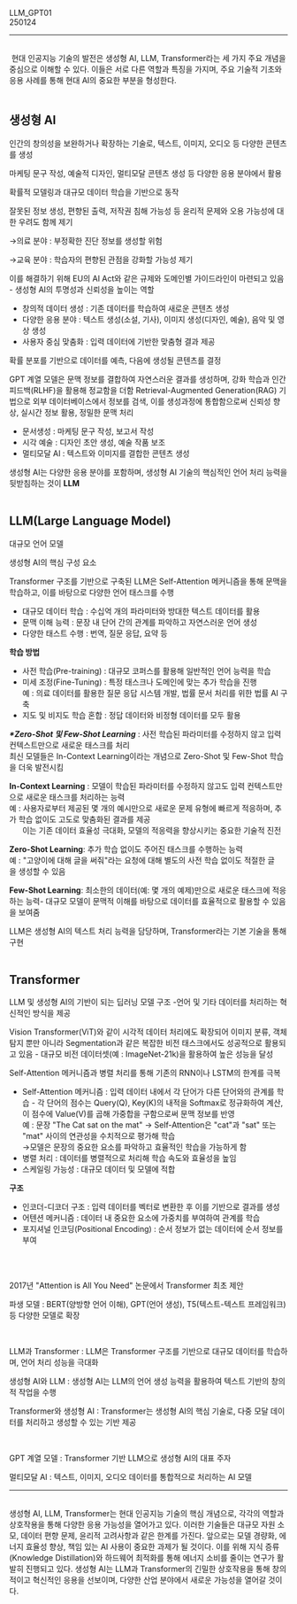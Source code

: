 LLM_GPT01  
250124  

---
<br>
 현대 인공지능 기술의 발전은 생성형 AI, LLM, Transformer라는 세 가지 주요 개념을 중심으로 이해할 수 있다. 이들은 서로 다른 역할과 특징을 가지며, 주요 기술적 기초와 응용 사례를 통해 현대 AI의 중요한 부분을 형성한다.
<br><br>  

## **생성형 AI**

인간의 창의성을 보완하거나 확장하는 기술로, 텍스트, 이미지, 오디오 등 다양한 콘텐츠를 생성

마케팅 문구 작성, 예술적 디자인, 멀티모달 콘텐츠 생성 등 다양한 응용 분야에서 활용

확률적 모델링과 대규모 데이터 학습을 기반으로 동작

잘못된 정보 생성, 편향된 출력, 저작권 침해 가능성 등 윤리적 문제와 오용 가능성에 대한 우려도 함께 제기

→의료 분야 : 부정확한 진단 정보를 생성할 위험

→교육 분야 : 학습자의 편향된 관점을 강화할 가능성 제기

이를 해결하기 위해 EU의 AI Act와 같은 규제와 도메인별 가이드라인이 마련되고 있음 - 생성형 AI의 투명성과 신뢰성을 높이는 역할

-   창의적 데이터 생성 : 기존 데이터를 학습하여 새로운 콘텐츠 생성
-   다양한 응용 분야 : 텍스트 생성(소설, 기사), 이미지 생성(디자인, 예술), 음악 및 영상 생성
-   사용자 중심 맞춤화 : 입력 데이터에 기반한 맞춤형 결과 제공

확률 분포를 기반으로 데이터를 예측, 다음에 생성될 콘텐츠를 결정

GPT 계열 모델은 문맥 정보를 결합하여 자연스러운 결과를 생성하며, 강화 학습과 인간 피드백(RLHF)을 활용해 정교함을 더함 Retrieval-Augmented Generation(RAG) 기법으로 외부 데이터베이스에서 정보를 검색, 이를 생성과정에 통합함으로써 신뢰성 향상, 실시간 정보 활용, 정밀한 문맥 처리

-   문서생성 : 마케팅 문구 작성, 보고서 작성
-   시각 예술 : 디자인 초안 생성, 예술 작품 보조
-   멀티모달 AI : 텍스트와 이미지를 결합한 콘텐츠 생성

생성형 AI는 다양한 응용 분야를 포함하며, 생성형 AI 기술의 핵심적인 언어 처리 능력을 뒷받침하는 것이 **LLM**
<br><br>  


## **LLM(Large Language Model)**

대규모 언어 모델

생성형 AI의 핵심 구성 요소

Transformer 구조를 기반으로 구축된 LLM은 Self-Attention 메커니즘을 통해 문맥을 학습하고, 이를 바탕으로 다양한 언어 태스크를 수행

-   대규모 데이터 학습 : 수십억 개의 파라미터와 방대한 텍스트 데이터를 활용
-   문맥 이해 능력 : 문장 내 단어 간의 관계를 파악하고 자연스러운 언어 생성
-   다양한 태스트 수행 : 번역, 질문 응답, 요약 등

**학습 방법**

-   사전 학습(Pre-training) : 대규모 코퍼스를 활용해 일반적인 언어 능력을 학습
-   미세 조정(Fine-Tuning) : 특정 태스크나 도메인에 맞는 추가 학습을 진행  
    예 : 의료 데이터를 활용한 질문 응답 시스템 개발, 법률 문서 처리를 위한 법률 AI 구축
-   지도 및 비지도 학습 혼합 : 정답 데이터와 비정형 데이터를 모두 활용

_**\*Zero-Shot 및 Few-Shot Learning**_ : 사전 학습된 파라미터를 수정하지 않고 입력 컨텍스트만으로 새로운 태스크를 처리  
최신 모델들은 In-Context Learning이라는 개념으로 Zero-Shot 및 Few-Shot 학습을 더욱 발전시킴

**In-Context Learning** : 모델이 학습된 파라미터를 수정하지 않고도 입력 컨텍스트만으로 새로운 태스크를 처리하는 능력    
예 : 사용자로부터 제공된 몇 개의 예시만으로 새로운 문제 유형에 빠르게 적응하며, 추가 학습 없이도 고도로 맞춤화된 결과를 제공    
      이는 기존 데이터 효율성 극대화, 모델의 적응력을 향상시키는 중요한 기술적 진전  

**Zero-Shot Learning**: 추가 학습 없이도 주어진 태스크를 수행하는 능력    
예 : "고양이에 대해 글을 써줘"라는 요청에 대해 별도의 사전 학습 없이도 적절한 글을 생성할 수 있음  

**Few-Shot Learning**: 최소한의 데이터(예: 몇 개의 예제)만으로 새로운 태스크에 적응하는 능력- 대규모 모델이 문맥적 이해를 바탕으로 데이터를 효율적으로 활용할 수 있음을 보여줌

LLM은 생성형 AI의 텍스트 처리 능력을 담당하며, Transformer라는 기본 기술을 통해 구현
<br><br>  


## **Transformer**

LLM 및 생성형 AI의 기반이 되는 딥러닝 모델 구조 -언어 및 기타 데이터를 처리하는 혁신적인 방식을 제공

Vision Transformer(ViT)와 같이 시각적 데이터 처리에도 확장되어 이미지 분류, 객체 탐지 뿐만 아니라 Segmentation과 같은 복잡한 비전 태스크에서도 성공적으로 활용되고 있음 - 대규모 비전 데이터셋(예 : ImageNet-21k)을 활용하여 높은 성능을 달성

Self-Attention 메커니즘과 병렬 처리를 통해 기존의 RNN이나 LSTM의 한계를 극복

-   Self-Attention 메커니즘 : 입력 데이터 내에서 각 단어가 다른 단어와의 관계를 학습 - 각 단어의 점수는 Query(Q), Key(K)의 내적을 Softmax로 정규화하여 계산, 이 점수에 Value(V)를 곱해 가중합을 구함으로써 문맥 정보를 반영  
    예 : 문장 "The Cat sat on the mat" -> Self-Attention은 "cat"과 "sat" 또는 "mat" 사이의 연관성을 수치적으로 평가해 학습   
    →모델은 문장의 중요한 요소를 파악하고 효율적인 학습을 가능하게 함
-   병렬 처리 : 데이터를 병렬적으로 처리해 학습 속도와 효율성을 높임
-   스케일링 가능성 : 대규모 데이터 및 모델에 적합

**구조**

-   인코더-디코더 구조 : 입력 데이터를 벡터로 변환한 후 이를 기반으로 결과를 생성
-   어텐션 메커니즘 : 데이터 내 중요한 요소에 가중치를 부여하여 관계를 학습
-   포지셔널 인코딩(Positional Encoding) : 순서 정보가 없는 데이터에 순서 정보를 부여  

<br><br>

2017년 "Attention is All You Need" 논문에서 Transformer 최초 제안

파생 모델 : BERT(양방향 언어 이해), GPT(언어 생성), T5(텍스트-텍스트 프레임워크) 등 다양한 모델로 확장  

<br>

LLM과 Transformer : LLM은 Transformer 구조를 기반으로 대규모 데이터를 학습하며, 언어 처리 성능을 극대화

생성형 AI와 LLM : 생성형 AI는 LLM의 언어 생성 능력을 활용하여 텍스트 기반의 창의적 작업을 수행

Transformer와 생성형 AI : Transformer는 생성형 AI의 핵심 기술로, 다중 모달 데이터를 처리하고 생성할 수 있는 기반 제공  

<br>

GPT 계열 모델 : Transformer 기반 LLM으로 생성형 AI의 대표 주자

멀티모달 AI : 텍스트, 이미지, 오디오 데이터를 통합적으로 처리하는 AI 모델

---
<br>
생성형 AI, LLM, Transformer는 현대 인공지능 기술의 핵심 개념으로, 각각의 역할과 상호작용을 통해 다양한 응용 가능성을 열어가고 있다. 이러한 기술들은 대규모 자원 소모, 데이터 편향 문제, 윤리적 고려사항과 같은 한계를 가진다. 앞으로는 모델 경량화, 에너지 효율성 향상, 책임 있는 AI 사용이 중요한 과제가 될 것이다. 이를 위해 지식 증류(Knowledge Distillation)와 하드웨어 최적화를 통해 에너지 소비를 줄이는 연구가 활발히 진행되고 있다. 생성형 AI는 LLM과 Transformer의 긴밀한 상호작용을 통해 창의적이고 혁신적인 응용을 선보이며, 다양한 산업 분야에서 새로운 가능성을 열어갈 것이다.  
<br>



<br>